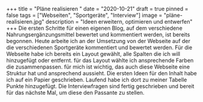 +++
title = "Pläne realisieren "
date = "2020-10-21"
draft = true
pinned = false
tags = ["Webseiten", "Sportgeräte", "Interview"]
image = "pläne-realisieren.jpg"
description = "Ideen erweitern, optimieren und entwerfen"
+++
Die ersten Schritte für einen eigenen Blog, auf dem verschiedene Nahrungsergänzungsmittel bewertet und kommentiert werden, ist bereits begonnen. Heute arbeite ich an der Umsetzung von der Webseite auf der die verschiedenen Sportgeräte kommentiert und bewertet werden. Für die Webseite habe ich bereits ein Layout gewählt, alle Spalten die ich will hinzugefügt oder entfernt. für das Layout wählte ich ansprechende Farben die zusammenpassen. für mich ist wichtig, das auch diese Webseite eine Struktur hat und ansprechend aussieht. Die ersten Ideen für den Inhalt habe ich auf ein Papier geschrieben. Laufend habe ich dort zu meiner Tabelle Punkte hinzugefügt. Die Interviewfragen sind fertig geschrieben und bereit für das nächste Mal, um diese den Passante zu stellen.